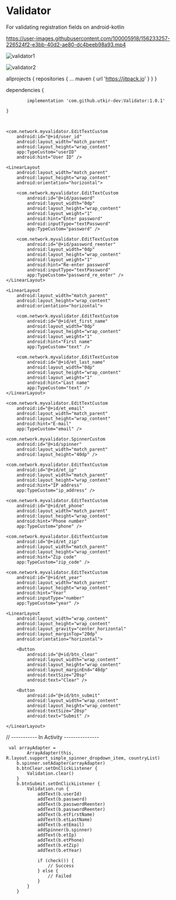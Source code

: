# Validator
For validating registration fields on android-kotlin



https://user-images.githubusercontent.com/100005918/156233257-226524f2-e3bb-40d2-ae80-dc4beeb98a93.mp4


![validator1](https://user-images.githubusercontent.com/100005918/156233637-ff0da650-a7b8-4116-8ae3-73b76d84f5c3.jpg)

![validator2](https://user-images.githubusercontent.com/100005918/156233673-150ecad3-9527-47ed-83f5-1ee62c7e05e4.jpg)


allprojects {
		repositories {
			...
			maven { url 'https://jitpack.io' }
		}
	}
  
  
  dependencies {
  
	        implementation 'com.github.utkir-dev:Validator:1.0.1'
		
	}
  
  
  
    <com.network.myvalidator.EditTextCustom
        android:id="@+id/user_id"
        android:layout_width="match_parent"
        android:layout_height="wrap_content"
        app:TypeCustom="userID"
        android:hint="User ID" />

    <LinearLayout
        android:layout_width="match_parent"
        android:layout_height="wrap_content"
        android:orientation="horizontal">

        <com.network.myvalidator.EditTextCustom
            android:id="@+id/password"
            android:layout_width="0dp"
            android:layout_height="wrap_content"
            android:layout_weight="1"
            android:hint="Enter password"
            android:inputType="textPassword"
            app:TypeCustom="password" />

        <com.network.myvalidator.EditTextCustom
            android:id="@+id/password_reenter"
            android:layout_width="0dp"
            android:layout_height="wrap_content"
            android:layout_weight="1"
            android:hint="Re-enter password"
            android:inputType="textPassword"
            app:TypeCustom="password_re_enter" />
    </LinearLayout>

    <LinearLayout
        android:layout_width="match_parent"
        android:layout_height="wrap_content"
        android:orientation="horizontal">

        <com.network.myvalidator.EditTextCustom
            android:id="@+id/et_first_name"
            android:layout_width="0dp"
            android:layout_height="wrap_content"
            android:layout_weight="1"
            android:hint="First name"
            app:TypeCustom="text" />

        <com.network.myvalidator.EditTextCustom
            android:id="@+id/et_last_name"
            android:layout_width="0dp"
            android:layout_height="wrap_content"
            android:layout_weight="1"
            android:hint="Last name"
            app:TypeCustom="text" />
    </LinearLayout>

    <com.network.myvalidator.EditTextCustom
        android:id="@+id/et_email"
        android:layout_width="match_parent"
        android:layout_height="wrap_content"
        android:hint="E-mail"
        app:TypeCustom="email" />

    <com.network.myvalidator.SpinnerCustom
        android:id="@+id/spinner"
        android:layout_width="match_parent"
        android:layout_height="40dp" />

    <com.network.myvalidator.EditTextCustom
        android:id="@+id/et_ip"
        android:layout_width="match_parent"
        android:layout_height="wrap_content"
        android:hint="IP address"
        app:TypeCustom="ip_address" />

    <com.network.myvalidator.EditTextCustom
        android:id="@+id/et_phone"
        android:layout_width="match_parent"
        android:layout_height="wrap_content"
        android:hint="Phone number"
        app:TypeCustom="phone" />

    <com.network.myvalidator.EditTextCustom
        android:id="@+id/et_zip"
        android:layout_width="match_parent"
        android:layout_height="wrap_content"
        android:hint="Zip code"
        app:TypeCustom="zip_code" />

    <com.network.myvalidator.EditTextCustom
        android:id="@+id/et_year"
        android:layout_width="match_parent"
        android:layout_height="wrap_content"
        android:hint="Year"
        android:inputType="number"
        app:TypeCustom="year" />

    <LinearLayout
        android:layout_width="wrap_content"
        android:layout_height="wrap_content"
        android:layout_gravity="center_horizontal"
        android:layout_marginTop="20dp"
        android:orientation="horizontal">

        <Button
            android:id="@+id/btn_clear"
            android:layout_width="wrap_content"
            android:layout_height="wrap_content"
            android:layout_marginEnd="40dp"
            android:textSize="20sp"
            android:text="Clear" />

        <Button
            android:id="@+id/btn_submit"
            android:layout_width="wrap_content"
            android:layout_height="wrap_content"
            android:textSize="20sp"
            android:text="Submit" />

    </LinearLayout>
    
   
   // ----------- In Activity ---------------
    
     val arrayAdapter =
            ArrayAdapter(this, R.layout.support_simple_spinner_dropdown_item, countryList)
        b.spinner.setAdapter(arrayAdapter)
        b.btnClear.setOnClickListener {
            Validation.clear()
        }
        b.btnSubmit.setOnClickListener {
            Validation.run {
                addText(b.userId)
                addText(b.password)
                addText(b.passwordReenter)
                addText(b.passwordReenter)
                addText(b.etFirstName)
                addText(b.etLastName)
                addText(b.etEmail)
                addSpinner(b.spinner)
                addText(b.etIp)
                addText(b.etPhone)
                addText(b.etZip)
                addText(b.etYear)

                if (check()) {
                    // Success
                } else {
                    // Failed
                }
            }
        }
    
